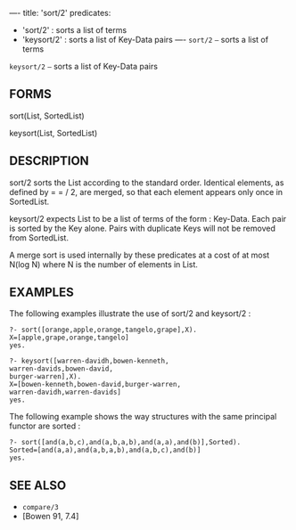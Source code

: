 —-
title: 'sort/2'
predicates:
 - 'sort/2' : sorts a list of terms
 - 'keysort/2' : sorts a list of Key-Data pairs
—-
`sort/2` `—` sorts a list of terms

`keysort/2` `—` sorts a list of Key-Data pairs


## FORMS

sort(List, SortedList)

keysort(List, SortedList)


## DESCRIPTION

sort/2 sorts the List according to the standard order. Identical elements, as defined by = = / 2, are merged, so that each element appears only once in SortedList.

keysort/2 expects List to be a list of terms of the form : Key-Data. Each pair is sorted by the Key alone. Pairs with duplicate Keys will not be removed from SortedList.

A merge sort is used internally by these predicates at a cost of at most N(log N) where N is the number of elements in List.


## EXAMPLES

The following examples illustrate the use of sort/2 and keysort/2 :

```
?- sort([orange,apple,orange,tangelo,grape],X).
X=[apple,grape,orange,tangelo]
yes.
```

```
?- keysort([warren-davidh,bowen-kenneth,
warren-davids,bowen-david,
burger-warren],X).
X=[bowen-kenneth,bowen-david,burger-warren,
warren-davidh,warren-davids]
yes.
```

The following example shows the way structures with the same principal functor are sorted :

```
?- sort([and(a,b,c),and(a,b,a,b),and(a,a),and(b)],Sorted).
Sorted=[and(a,a),and(a,b,a,b),and(a,b,c),and(b)]
yes.
```


## SEE ALSO

- `compare/3`  
- [Bowen 91, 7.4]
